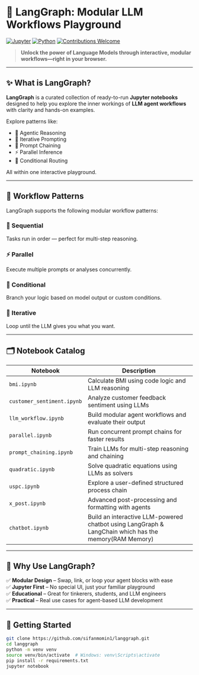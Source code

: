 # 🚀 LangGraph: Modular LLM Workflows Playground

[![Jupyter](https://img.shields.io/badge/Jupyter-Notebook-orange?logo=jupyter)](https://jupyter.org/)
[![Python](https://img.shields.io/badge/Python-3.8%2B-blue?logo=python)](https://www.python.org/)
[![Contributions Welcome](https://img.shields.io/badge/contributions-welcome-brightgreen.svg?style=flat)](https://github.com/sifanmomin1/langgraph/pulls)

> **Unlock the power of Language Models through interactive, modular workflows—right in your browser.**

---

## ✨ What is LangGraph?

**LangGraph** is a curated collection of ready-to-run **Jupyter notebooks** designed to help you explore the inner workings of **LLM agent workflows** with clarity and hands-on examples.

Explore patterns like:

- 🤖 Agentic Reasoning  
- 🔁 Iterative Prompting  
- 🔗 Prompt Chaining  
- ⚡ Parallel Inference  
- 🔀 Conditional Routing  

All within one interactive playground.

---

## 🧩 Workflow Patterns

LangGraph supports the following modular workflow patterns:

### 🔗 Sequential
Tasks run in order — perfect for multi-step reasoning.

### ⚡ Parallel
Execute multiple prompts or analyses concurrently.

### 🔀 Conditional
Branch your logic based on model output or custom conditions.

### 🔁 Iterative
Loop until the LLM gives you what you want.

---

## 🗂️ Notebook Catalog

| Notebook                   | Description                                                      |
|----------------------------|------------------------------------------------------------------|
| `bmi.ipynb`                | Calculate BMI using code logic and LLM reasoning                 |
| `customer_sentiment.ipynb` | Analyze customer feedback sentiment using LLMs                   |
| `llm_workflow.ipynb`       | Build modular agent workflows and evaluate their output          |
| `parallel.ipynb`           | Run concurrent prompt chains for faster results                  |
| `prompt_chaining.ipynb`    | Train LLMs for multi-step reasoning and chaining                 |
| `quadratic.ipynb`          | Solve quadratic equations using LLMs as solvers                  |
| `uspc.ipynb`               | Explore a user-defined structured process chain                  |
| `x_post.ipynb`             | Advanced post-processing and formatting with agents              |
| `chatbot.ipynb`            | Build an interactive LLM-powered chatbot using LangGraph & LangChain which has the memory(RAM Memory)|


---

## 🌟 Why Use LangGraph?

✅ **Modular Design** – Swap, link, or loop your agent blocks with ease  
✅ **Jupyter First** – No special UI, just your familiar playground  
✅ **Educational** – Great for tinkerers, students, and LLM engineers  
✅ **Practical** – Real use cases for agent-based LLM development  

---

## 🚀 Getting Started

```bash
git clone https://github.com/sifanmomin1/langgraph.git
cd langgraph
python -m venv venv
source venv/bin/activate  # Windows: venv\Scripts\activate
pip install -r requirements.txt
jupyter notebook
